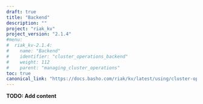 ```yaml
---
draft: true
title: "Backend"
description: ""
project: "riak_kv"
project_version: "2.1.4"
#menu:
#  riak_kv-2.1.4:
#    name: "Backend"
#    identifier: "cluster_operations_backend"
#    weight: 112
#    parent: "managing_cluster_operations"
toc: true
canonical_link: "https://docs.basho.com/riak/kv/latest/using/cluster-operations/backend"
---
```


**TODO: Add content**
